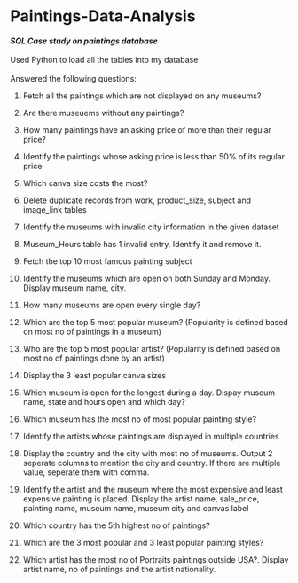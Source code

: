 # Paintings-Data-Analysis
***SQL Case study on paintings database***<br>
</br> Used Python to load all the tables into my database </br> 
</br> Answered the following questions: </br> 
1) Fetch all the paintings which are not displayed on any museums? <br>

2) Are there museuems without any paintings?<br>

3) How many paintings have an asking price of more than their regular price? 

4) Identify the paintings whose asking price is less than 50% of its regular price

5) Which canva size costs the most?

6) Delete duplicate records from work, product_size, subject and image_link tables

7) Identify the museums with invalid city information in the given dataset

8) Museum_Hours table has 1 invalid entry. Identify it and remove it.

9) Fetch the top 10 most famous painting subject

10) Identify the museums which are open on both Sunday and Monday. Display museum name, city.

11) How many museums are open every single day?

12) Which are the top 5 most popular museum? (Popularity is defined based on most no of paintings in a museum)

13) Who are the top 5 most popular artist? (Popularity is defined based on most no of paintings done by an artist)

14) Display the 3 least popular canva sizes

15) Which museum is open for the longest during a day. Dispay museum name, state and hours open and which day?

16) Which museum has the most no of most popular painting style?

17) Identify the artists whose paintings are displayed in multiple countries

18) Display the country and the city with most no of museums. Output 2 seperate columns to mention the city and country. If there are multiple value, seperate them with comma.

19) Identify the artist and the museum where the most expensive and least expensive painting is placed. Display the artist name, sale_price, painting name, museum name, museum city and canvas label

20) Which country has the 5th highest no of paintings?

21) Which are the 3 most popular and 3 least popular painting styles?

22) Which artist has the most no of Portraits paintings outside USA?. Display artist name, no of paintings and the artist nationality.

